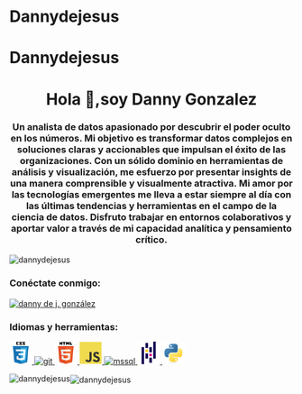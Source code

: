 # Dannydejesus

# Dannydejesus

<h1 align="center">Hola 👋,soy Danny Gonzalez</h1>
<h3 align="center">Un analista de datos apasionado por descubrir el poder oculto en los números. Mi objetivo es transformar datos complejos en soluciones claras y accionables que impulsan el éxito de las organizaciones. Con un sólido dominio en herramientas de análisis y visualización, me esfuerzo por presentar insights de una manera comprensible y visualmente atractiva. Mi amor por las tecnologías emergentes me lleva a estar siempre al día con las últimas tendencias y herramientas en el campo de la ciencia de datos. Disfruto trabajar en entornos colaborativos y aportar valor a través de mi capacidad analítica y pensamiento crítico.</h3>

<p align="left"> <img src="https://komarev.com/ghpvc/?username=dannydejesus&label= Profile%20views&color=0e75b6&style=flat" alt="dannydejesus" /> </p>

<h3 align="left">Conéctate conmigo:</h3>
<p align="left">
<a href="https://linkedin.com/in/danny de j. gonzalez" target="blank"><img align="center" src= "https://raw.githubusercontent.com/rahuldkjain/github-profile-readme-generator/master/src/images/icons/Social/linked-in-alt.svg" alt="danny de j. gonzález" height="30" width="40" /></a>
</p>

<h3 align="left">Idiomas y herramientas:</h3>
<p align="left"> 
  <a href="https://www.w3schools.com/css/" target="_blank" rel="noreferrer"> 
    <img src="https://raw.githubusercontent.com/devicons/devicon/master/icons/css3/css3-original-wordmark.svg" alt="css3" width="40" height="40"/> 
  </a> 
  <a href="https://git-scm.com/" target="_blank" rel="noreferrer"> 
    <img src="https://www.vectorlogo.zone/logos/git-scm/git-scm-icon.svg" alt="git" width="40" height="40"/> 
  </a> 
  <a href="https://www.w3.org/html/" target="_blank" rel="noreferrer"> 
    <img src="https://raw.githubusercontent.com/devicons/devicon/master/icons/html5/html5-original-wordmark.svg" alt="html5" width="40" height="40"/> 
  </a> 
  <a href="https://developer.mozilla.org/en-US/docs/Web/JavaScript" target="_blank" rel="noreferrer"> 
    <img src="https://raw.githubusercontent.com/devicons/devicon/master/icons/javascript/javascript-original.svg" alt="javascript" width="40" height="40"/> 
  </a> 
  <a href="https://www.microsoft.com/en-us/sql-server" target="_blank" rel="noreferrer"> 
    <img src="https://www.svgrepo.com/show/303229/microsoft-sql-server-logo.svg" alt="mssql" width="40" height="40"/> 
  </a> 
  <a href="https://pandas.pydata.org/" target="_blank" rel="noreferrer"> 
    <img src="https://raw.githubusercontent.com/devicons/devicon/2ae2a900d2f041da66e950e4d48052658d850630/icons/pandas/pandas-original.svg" alt="pandas" width="40" height="40"/> 
  </a> 
  <a href="https://www.python.org" target="_blank" rel="noreferrer"> 
    <img src="https://raw.githubusercontent.com/devicons/devicon/master/icons/python/python-original.svg" alt="python" width="40" height="40"/> 
  </a> 
</p>

<p><img align="left" src="https://github-readme-stats.vercel.app/api/top-langs?username=dannydejesus&show_icons=true&locale=es&layout=compact" alt="dannydejesus" /></p>

<p> <img align="center" src="https://github-readme-stats.vercel.app/api?username=dannydejesus&show_icons=true&locale=es" alt="dannydejesus" /></p>
